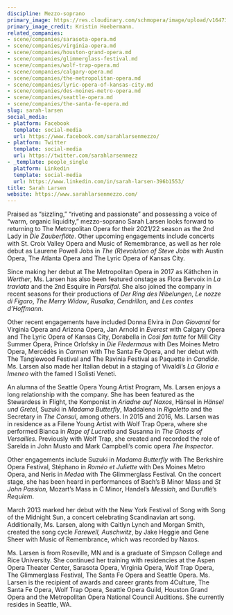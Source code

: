 ```yaml
---
discipline: Mezzo-soprano
primary_image: https://res.cloudinary.com/schmopera/image/upload/v1647394537/media/2022/03/SarahLarsen_cj0azr.jpg
primary_image_credit: Kristin Hoebermann.
related_companies:
- scene/companies/sarasota-opera.md
- scene/companies/virginia-opera.md
- scene/companies/houston-grand-opera.md
- scene/companies/glimmerglass-festival.md
- scene/companies/wolf-trap-opera.md
- scene/companies/calgary-opera.md
- scene/companies/the-metropolitan-opera.md
- scene/companies/lyric-opera-of-kansas-city.md
- scene/companies/des-moines-metro-opera.md
- scene/companies/seattle-opera.md
- scene/companies/the-santa-fe-opera.md
slug: sarah-larsen
social_media:
- platform: Facebook
  template: social-media
  url: https://www.facebook.com/sarahlarsenmezzo/
- platform: Twitter
  template: social-media
  url: https://twitter.com/sarahlarsenmezz
- _template: people_single
  platform: Linkedin
  template: social-media
  url: https://www.linkedin.com/in/sarah-larsen-396b1553/
title: Sarah Larsen
website: https://www.sarahlarsenmezzo.com/
---
```

Praised as “sizzling,” “riveting and passionate” and possessing a voice of “warm, organic liquidity,” mezzo-soprano Sarah Larsen looks forward to returning to The Metropolitan Opera for their 2021/22 season as the 2nd Lady in _Die Zauberflöte_. Other upcoming engagements include concerts with St. Croix Valley Opera and Music of Remembrance, as well as her role debut as Laurene Powell Jobs in _The (R)evolution of Steve Jobs_ with Austin Opera, The Atlanta Opera and The Lyric Opera of Kansas City.

Since making her debut at The Metropolitan Opera in 2017 as Käthchen in _Werther_, Ms. Larsen has also been featured onstage as Flora Bervoix in _La traviata_ and the 2nd Esquire in _Parsifal_. She also joined the company in recent seasons for their productions of _Der Ring des Nibelungen_, _Le nozze di Figaro_, _The Merry Widow_, _Rusalka_, _Cendrillon_, and _Les contes d’Hoffmann_. 

Other recent engagements have included Donna Elvira in _Don Giovanni_ for Virginia Opera and Arizona Opera, Jan Arnold in _Everest_ with Calgary Opera and The Lyric Opera of Kansas City, Dorabella in _Così fan tutte_ for Mill City Summer Opera, Prince Orlofsky in _Die Fledermaus_ with Des Moines Metro Opera, Mercédès in _Carmen_ with The Santa Fe Opera, and her debut with The Tanglewood Festival and The Ravinia Festival as Paquette in _Candide_. Ms. Larsen also made her Italian debut in a staging of Vivaldi’s _La Gloria e Imeneo_ with the famed I Solisti Veneti.

An alumna of the Seattle Opera Young Artist Program, Ms. Larsen enjoys a long relationship with the company. She has been featured as the Stewardess in Flight, the Komponist in _Ariadne auf Naxos_, Hänsel in _Hänsel und Gretel_, Suzuki in _Madama Butterfly_, Maddalena in _Rigoletto_ and the Secretary in _The Consul_, among others. In 2015 and 2016, Ms. Larsen was in residence as a Filene Young Artist with Wolf Trap Opera, where she performed Bianca in _Rape of Lucretia_ and Susanna in _The Ghosts of Versailles_. Previously with Wolf Trap, she created and recorded the role of Sarelda in John Musto and Mark Campbell’s comic opera _The Inspector_.

Other engagements include Suzuki in _Madama Butterfly_ with The Berkshire Opera Festival, Stéphano in _Roméo et Juliette_ with Des Moines Metro Opera, and Neris in _Medea_ with The Glimmerglass Festival. On the concert stage, she has been heard in performances of Bach’s B Minor Mass and _St John Passion_, Mozart’s Mass in C Minor, Handel’s _Messiah_, and Duruflé’s _Requiem_.

March 2013 marked her debut with the New York Festival of Song with Song of the Midnight Sun, a concert celebrating Scandinavian art song.  Additionally, Ms. Larsen, along with Caitlyn Lynch and Morgan Smith, created the song cycle _Farewell, Auschwitz_, by Jake Heggie and Gene Sheer with Music of Remembrance, which was recorded by Naxos.

Ms. Larsen is from Roseville, MN and is a graduate of Simpson College and Rice University. She continued her training with residencies at the Aspen Opera Theater Center, Sarasota Opera, Virginia Opera, Wolf Trap Opera, The Glimmerglass Festival, The Santa Fe Opera and Seattle Opera. Ms. Larsen is the recipient of awards and career grants from 4Culture, The Santa Fe Opera, Wolf Trap Opera, Seattle Opera Guild, Houston Grand Opera and the Metropolitan Opera National Council Auditions. She currently resides in Seattle, WA.